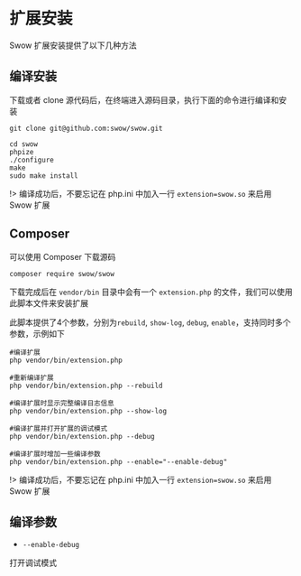# 扩展安装

Swow 扩展安装提供了以下几种方法

## 编译安装

下载或者 clone 源代码后，在终端进入源码目录，执行下面的命令进行编译和安装

```shell
git clone git@github.com:swow/swow.git

cd swow
phpize
./configure
make
sudo make install
```

!> 编译成功后，不要忘记在 php.ini 中加入一行 `extension=swow.so` 来启用 Swow 扩展

## Composer

可以使用 Composer 下载源码

```shell
composer require swow/swow
```

下载完成后在 `vendor/bin` 目录中会有一个 `extension.php` 的文件，我们可以使用此脚本文件来安装扩展

此脚本提供了4个参数，分别为`rebuild`, `show-log`, `debug`, `enable`，支持同时多个参数，示例如下

```shell
#编译扩展
php vendor/bin/extension.php

#重新编译扩展
php vendor/bin/extension.php --rebuild

#编译扩展时显示完整编译日志信息
php vendor/bin/extension.php --show-log

#编译扩展并打开扩展的调试模式
php vendor/bin/extension.php --debug

#编译扩展时增加一些编译参数
php vendor/bin/extension.php --enable="--enable-debug"
```

!> 编译成功后，不要忘记在 php.ini 中加入一行 `extension=swow.so` 来启用 Swow 扩展

## 编译参数

* `--enable-debug`

打开调试模式